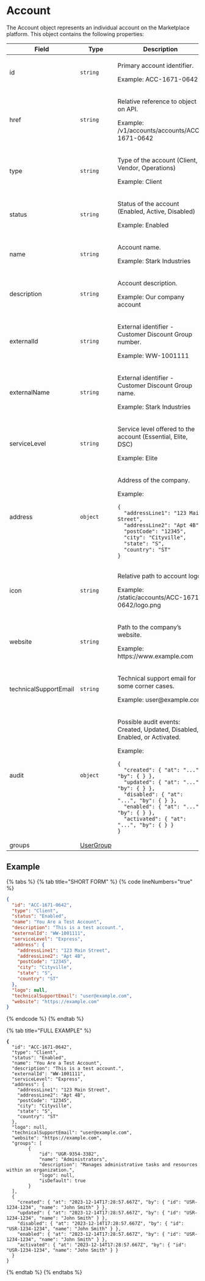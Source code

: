 # Account

The Account object represents an individual account on the Marketplace platform. This object contains the following properties:

<table data-full-width="false"><thead><tr><th width="130">Field</th><th width="125">Type</th><th>Description</th></tr></thead><tbody><tr><td>id</td><td><code>string</code></td><td><p>Primary account identifier.</p><p>Example: ACC-1671-0642</p></td></tr><tr><td>href</td><td><code>string</code></td><td><p>Relative reference to object on API.</p><p>Example: /v1/accounts/accounts/ACC-1671-0642</p></td></tr><tr><td>type</td><td><code>string</code></td><td><p>Type of the account (Client, Vendor, Operations)</p><p>Example: Client</p></td></tr><tr><td>status</td><td><code>string</code></td><td><p>Status of the account (Enabled, Active, Disabled)</p><p>Example: Enabled</p></td></tr><tr><td>name</td><td><code>string</code></td><td><p>Account name.</p><p>Example: Stark Industries</p></td></tr><tr><td>description</td><td><code>string</code></td><td><p>Account description.</p><p>Example: Our company account</p></td></tr><tr><td>externalId</td><td><code>string</code></td><td><p>External identifier - Customer Discount Group number.</p><p>Example: WW-1001111</p></td></tr><tr><td>externalName</td><td><code>string</code></td><td><p>External identifier - Customer Discount Group name.</p><p>Example: Stark Industries</p></td></tr><tr><td>serviceLevel</td><td><code>string</code></td><td><p>Service level offered to the account (Essential, Elite, DSC)</p><p>Example: Elite</p></td></tr><tr><td>address</td><td><code>object</code></td><td><p>Address of the company.</p><p>Example:</p><pre class="language-json" data-overflow="wrap"><code class="lang-json">{
  "addressLine1": "123 Main Street",
  "addressLine2": "Apt 4B",
  "postCode": "12345",
  "city": "Cityville",
  "state": "S",
  "country": "ST"
}
</code></pre></td></tr><tr><td>icon</td><td><code>string</code></td><td><p>Relative path to account logo.</p><p>Example: /static/accounts/ACC-1671-0642/logo.png</p></td></tr><tr><td>website</td><td><code>string</code></td><td><p>Path to the company’s website.</p><p>Example: https://www.example.com</p></td></tr><tr><td>technicalSupportEmail</td><td><code>string</code></td><td><p>Technical support email for some corner cases.</p><p>Example: user@example.com</p></td></tr><tr><td>audit</td><td><code>object</code></td><td><p>Possible audit events: Created, Updated, Disabled, Enabled, or Activated.</p><p>Example:</p><pre class="language-json" data-overflow="wrap"><code class="lang-json">{
  "created": { "at": "...", "by": { } },
  "updated": { "at": "...", "by": { } },
  "disabled": { "at": "...", "by": { } },
  "enabled": { "at": "...", "by": { } },
  "activated": { "at": "...", "by": { } }
}
</code></pre></td></tr><tr><td>groups</td><td><a href="../user-groups/#group-object">UserGroup</a></td><td></td></tr></tbody></table>

## Example

{% tabs %}
{% tab title="SHORT FORM" %}
{% code lineNumbers="true" %}
```json
{
  "id": "ACC-1671-0642",
  "type": "Client",
  "status": "Enabled",
  "name": "You Are a Test Account",
  "description": "This is a test account.",
  "externalId": "WW-1001111",
  "serviceLevel": "Express",
  "address": {
    "addressLine1": "123 Main Street",
    "addressLine2": "Apt 4B",
    "postCode": "12345",
    "city": "Cityville",
    "state": "S",
    "country": "ST"
  },
  "logo": null,
  "technicalSupportEmail": "user@example.com",
  "website": "https://example.com"  
}
```
{% endcode %}
{% endtab %}

{% tab title="FULL EXAMPLE" %}
<pre class="language-json"><code class="lang-json"><strong>{
</strong>  "id": "ACC-1671-0642",
  "type": "Client",
  "status": "Enabled",
  "name": "You Are a Test Account",
  "description": "This is a test account.",
  "externalId": "WW-1001111",
  "serviceLevel": "Express",
  "address": {
    "addressLine1": "123 Main Street",
    "addressLine2": "Apt 4B",
    "postCode": "12345",
    "city": "Cityville",
    "state": "S",
    "country": "ST"
  },
  "logo": null,
  "technicalSupportEmail": "user@example.com",
  "website": "https://example.com",
  "groups": [
		{
			"id": "UGR-9354-3382",
			"name": "Administrators",
			"description": "Manages administrative tasks and resources within an organization.",
			"logo": null,
			"isDefault": true
		}
  ],
  {
    "created": { "at": "2023-12-14T17:28:57.667Z", "by": { "id": "USR-1234-1234", "name": "John Smith" } },
    "updated": { "at": "2023-12-14T17:28:57.667Z", "by": { "id": "USR-1234-1234", "name": "John Smith" } },
    "disabled": { "at": "2023-12-14T17:28:57.667Z", "by": { "id": "USR-1234-1234", "name": "John Smith" } },
    "enabled": { "at": "2023-12-14T17:28:57.667Z", "by": { "id": "USR-1234-1234", "name": "John Smith" } },
    "activated": { "at": "2023-12-14T17:28:57.667Z", "by": { "id": "USR-1234-1234", "name": "John Smith" } }
  }
}
</code></pre>
{% endtab %}
{% endtabs %}
